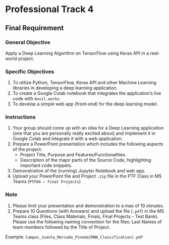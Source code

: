 # Professional Track 4
## Final Requirement

### General Objective

Apply a Deep Learning Algorithm on TensorFlow using Keras API in a real-world project.

### Specific Objectives

1. To utilize Python, TensorFlow, Keras API and other Machine Learning libraries in developing a deep learning application.
2. To create a Google Colab notebook that integrates the application’s live code with `Anvil.works`.
3. To develop a simple web app (front-end) for the deep learning model.

### Instructions

1. Your group should come up with an idea for a Deep Learning application (one that you are personally really excited about) and implement it in Google Colab and integrate it with a web application.
2. Prepare a PowerPoint presentation which includes the following aspects of the project:
    - Project Title, Purpose and Features/Functionalities.
    - Description of the major parts of the Source Code, highlighting important code snippets.
3. Demonstration of the (running) Jupyter Notebook and web app.
4. Upload your PowerPoint file and Project `.zip` file in the PTF Class in MS Teams (`PTF04 – Final Projects`)

### Note

1. Please limit your presentation and demonstration to a max of 10 minutes.
2. Prepare 10 Questions (with Answers) and upload the file (`.pdf`) in the MS Teams class (Files, Class Materials, Finals, Final Projects - Test Bank). Please use the following naming convention for the files: Last Names of team members followed by the Title of Project.

Example: `Campos_Juanta_Mercado_Pineda[RNN_Classification].pdf`